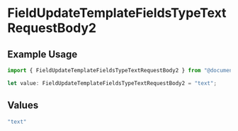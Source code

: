 # FieldUpdateTemplateFieldsTypeTextRequestBody2

## Example Usage

```typescript
import { FieldUpdateTemplateFieldsTypeTextRequestBody2 } from "@documenso/sdk-typescript/models/operations";

let value: FieldUpdateTemplateFieldsTypeTextRequestBody2 = "text";
```

## Values

```typescript
"text"
```